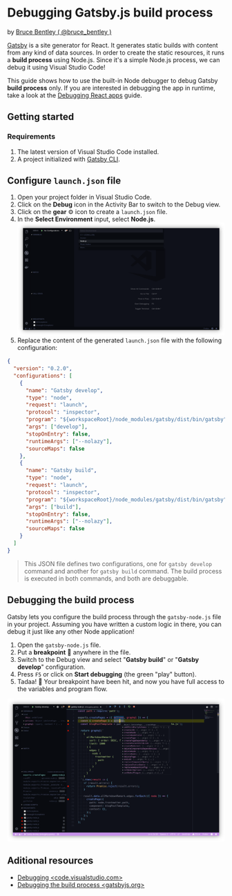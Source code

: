 # Debugging Gatsby.js build process

by [Bruce Bentley ( @bruce_bentley )](https://github.com/brucebentley/)

[Gatsby](https://www.gatsbyjs.org/) is a site generator for React. It generates static builds with content from any kind of data sources. In order to create the static resources, it runs a **build process** using Node.js. Since it's a simple Node.js process, we can debug it using Visual Studio Code!

This guide shows how to use the built-in Node debugger to debug Gatsby **build process** only. If you are interested in debugging the app in runtime, take a look at the [Debugging React apps](https://medium.com/@auchenberg/live-edit-and-debug-your-react-apps-directly-from-vs-code-without-leaving-the-editor-3da489ed905f) guide.

## Getting started
### Requirements
1. The latest version of Visual Studio Code installed.
2. A project initialized with [Gatsby CLI](https://www.npmjs.com/package/gatsby-cli).

## Configure `launch.json` file
1. Open your project folder in Visual Studio Code.
2. Click on the **Debug** icon in the Activity Bar to switch to the Debug view.
3. Click on the **gear** ⚙ icon to create a `launch.json` file.
4. In the **Select Environment** input, select **Node.js**.
![Visual Studio Code Debug view](./configure-launch.png)
5. Replace the content of the generated `launch.json` file with the following configuration:
```json
{
  "version": "0.2.0",
  "configurations": [
    {
      "name": "Gatsby develop",
      "type": "node",
      "request": "launch",
      "protocol": "inspector",
      "program": "${workspaceRoot}/node_modules/gatsby/dist/bin/gatsby",
      "args": ["develop"],
      "stopOnEntry": false,
      "runtimeArgs": ["--nolazy"],
      "sourceMaps": false
    },
    {
      "name": "Gatsby build",
      "type": "node",
      "request": "launch",
      "protocol": "inspector",
      "program": "${workspaceRoot}/node_modules/gatsby/dist/bin/gatsby",
      "args": ["build"],
      "stopOnEntry": false,
      "runtimeArgs": ["--nolazy"],
      "sourceMaps": false
    }
  ]
}
```
>This JSON file defines two configurations, one for `gatsby develop` command and another for `gatsby build` command. The build process is executed in both commands, and both are debuggable.

## Debugging the build process
Gatsby lets you configure the build process through the `gatsby-node.js` file in your project. Assuming you have written a custom logic in there, you can debug it just like any other Node application!

1. Open the `gatsby-node.js` file.
2. Put a **breakpoint** 🔴 anywhere in the file.
3. Switch to the Debug view and select "**Gatsby build**" or "**Gatsby develop**" configuration.
4. Press `F5` or click on **Start debugging** (the green "play" button).
5. Tadaa! 🎉 Your breakpoint have been hit, and now you have full access to the variables and program flow.

![Visual Studio Code Debug session running](./debug-session.png)

## Aditional resources
+ [Debugging <code.visualstudio.com>](https://code.visualstudio.com/docs/editor/debugging)
+ [Debugging the build process <gatsbyjs.org>](https://www.gatsbyjs.org/docs/debugging-the-build-process/)

